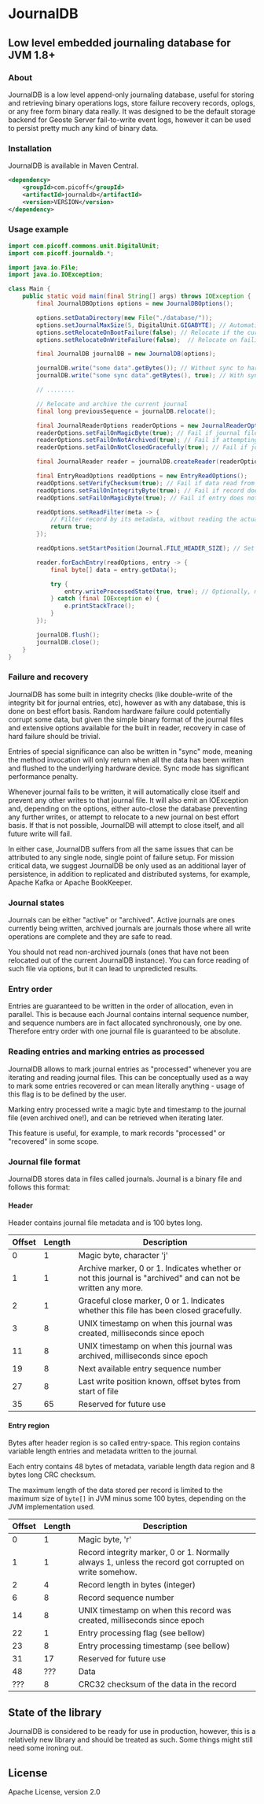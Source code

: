 # JournalDB
## Low level embedded journaling database for JVM 1.8+

### About

JournalDB is a low level append-only journaling database, useful for storing and retrieving binary operations logs,
store failure recovery records, oplogs, or any free form binary data really. It was designed to be the default storage backend for Geoste Server
fail-to-write event logs, however it can be used to persist pretty much any kind of binary data.

### Installation

JournalDB is available in Maven Central.

```xml
<dependency>
    <groupId>com.picoff</groupId>
    <artifactId>journaldb</artifactId>
    <version>VERSION</version>
</dependency>
```

### Usage example

```java
import com.picoff.commons.unit.DigitalUnit;
import com.picoff.journaldb.*;

import java.io.File;
import java.io.IOException;

class Main {
    public static void main(final String[] args) throws IOException {
        final JournalDBOptions options = new JournalDBOptions();

        options.setDataDirectory(new File("./database/"));
        options.setJournalMaxSize(5, DigitalUnit.GIGABYTE); // Automatically relocate if the current journal reaches this size (approximately)
        options.setRelocateOnBootFailure(false); // Relocate if the current active journal was not closed properly
        options.setRelocateOnWriteFailure(false);  // Relocate on failing to write a journal

        final JournalDB journalDB = new JournalDB(options);

        journalDB.write("some data".getBytes()); // Without sync to hardware
        journalDB.write("some sync data".getBytes(), true); // With sync to hardware

        // ........

        // Relocate and archive the current journal
        final long previousSequence = journalDB.relocate();

        final JournalReaderOptions readerOptions = new JournalReaderOptions();
        readerOptions.setFailOnMagicByte(true); // Fail if journal file does not begin with the magic byte
        readerOptions.setFailOnNotArchived(true); // Fail if attempting to read a non-archived journal
        readerOptions.setFailOnNotClosedGracefully(true); // Fail if journal was not closed gracefully

        final JournalReader reader = journalDB.createReader(readerOptions, previousSequence);

        final EntryReadOptions readOptions = new EntryReadOptions();
        readOptions.setVerifyChecksum(true); // Fail if data read from the disk does not match the stored checksum
        readOptions.setFailOnIntegrityByte(true); // Fail if record does not have integrity byte set to 1
        readOptions.setFailOnMagicByte(true); // Fail if entry does not start with the magic byte

        readOptions.setReadFilter(meta -> {
            // Filter record by its metadata, without reading the actual data.
            return true;
        });

        readOptions.setStartPosition(Journal.FILE_HEADER_SIZE); // Set the position where to start reading from, normally - from the end of the header.

        reader.forEachEntry(readOptions, entry -> {
            final byte[] data = entry.getData();

            try {
                entry.writeProcessedState(true, true); // Optionally, mark record as processed in sync mode.
            } catch (final IOException e) {
                e.printStackTrace();
            }
        });

        journalDB.flush();
        journalDB.close();
    }
}
```

### Failure and recovery

JournalDB has some built in integrity checks (like double-write of the integrity bit for journal entries, etc),
however as with any database, this is done on best effort basis. Random hardware failure could potentially corrupt
some data, but given the simple binary format of the journal files and extensive options available for the built in reader,
recovery in case of hard failure should be trivial. 

Entries of special significance can also be written in "sync" mode,
meaning the method invocation will only return when all the data has been written and flushed to the underlying hardware
device. Sync mode has significant performance penalty.

Whenever journal fails to be written, it will automatically close itself and prevent any other writes to that journal file.
It will also emit an IOException and, depending on the options, either auto-close the database preventing any further writes,
or attempt to relocate to a new journal on best effort basis. If that is not possible, JournalDB will attempt to close
itself, and all future write will fail.

In either case, JournalDB suffers from all the same issues that can be attributed to any single node, single point of failure setup. 
For mission critical data, we suggest JournalDB be only used as an additional layer of persistence, in addition to replicated
and distributed systems, for example, Apache Kafka or Apache BookKeeper.

### Journal states

Journals can be either "active" or "archived". Active journals are ones currently being written, archived journals
are journals those where all write operations are complete and they are safe to read.

You should not read non-archived journals (ones that have not been relocated out of the current JournalDB instance).
You can force reading of such file via options, but it can lead to unpredicted results.

### Entry order

Entries are guaranteed to be written in the order of allocation, even in parallel. This is because each
Journal contains internal sequence number, and sequence numbers are in fact allocated synchronously, one by one.
Therefore entry order with one journal file is guaranteed to be absolute.

### Reading entries and marking entries as processed

JournalDB allows to mark journal entries as "processed" whenever you are iterating and reading journal files.
This can be conceptually used as a way to mark some entries recovered or can mean literally anything - usage of this
flag is to be defined by the user.

Marking entry processed write a magic byte and timestamp to the journal file (even archived one!), and can be retrieved
when iterating later.

This feature is useful, for example, to mark records "processed" or "recovered" in some scope.

### Journal file format

JournalDB stores data in files called journals. Journal is a binary file and follows this format:

#### Header

Header contains journal file metadata and is 100 bytes long.

| Offset | Length | Description                                                                                                  |
| ------ | ------ | ------------------------------------------------------------------------------------------------------------ |
| 0      | 1      | Magic byte, character 'j'                                                                                    |
| 1      | 1      | Archive marker, 0 or 1. Indicates whether or not this journal is "archived" and can not be written any more. |
| 2      | 1      | Graceful close marker, 0 or 1. Indicates whether this file has been closed gracefully.                       |
| 3      | 8      | UNIX timestamp on when this journal was created, milliseconds since epoch                                    |
| 11     | 8      | UNIX timestamp on when this journal was archived, milliseconds since epoch                                   |
| 19     | 8      | Next available entry sequence number                                                                         |
| 27     | 8      | Last write position known, offset bytes from start of file                                                   |
| 35     | 65     | Reserved for future use                                                                                      |
 
#### Entry region

Bytes after header region is so called entry-space. This region contains variable length entries and metadata written to the journal.

Each entry contains 48 bytes of metadata, variable length data region and 8 bytes long CRC checksum.

The maximum length of the data stored per record is limited to the maximum size of `byte[]` in JVM minus some 100 bytes,
depending on the JVM implementation used.


| Offset | Length | Description                                                                                           |
| ------ | ------ | ----------------------------------------------------------------------------------------------------- |
| 0      | 1      | Magic byte, 'r'                                                                                       |
| 1      | 1      | Record integrity marker, 0 or 1. Normally always 1, unless the record got corrupted on write somehow. |
| 2      | 4      | Record length in bytes (integer)                                                                      |
| 6      | 8      | Record sequence number                                                                                |
| 14     | 8      | UNIX timestamp on when this record was created, milliseconds since epoch                              |
| 22     | 1      | Entry processing flag (see bellow)                                                                    |
| 23     | 8      | Entry processing timestamp (see bellow)                                                               |
| 31     | 17     | Reserved for future use                                                                               |
| 48     | ???    | Data                                                                                                  |
| ???    | 8      | CRC32 checksum of the data in the record                                                              |


## State of the library

JournalDB is considered to be ready for use in production, however, this is a relatively new library 
and should be treated as such. Some things might still need some ironing out.

## License
Apache License, version 2.0
